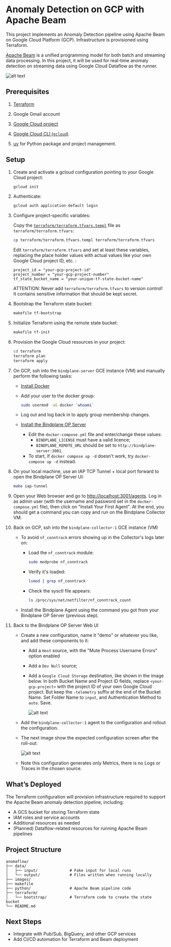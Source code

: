 # Anomaly Detection on GCP with Apache Beam

This project implements an Anomaly Detection pipeline using Apache Beam on Google Cloud Platform (GCP). Infrastructure is provisioned using Terraform.

[Apache Beam](https://beam.apache.org/) is a unified programming model for both batch and streaming data processing. In this project, it will be used for real-time anomaly detection on streaming data using Google Cloud Dataflow as the runner.

![alt text](images/mermaid-flow-1x.png)


## Prerequisites

1. [Terraform](https://developer.hashicorp.com/terraform/tutorials/aws-get-started/install-cli)

1. Google Gmail account

1. [Google Cloud project](https://cloud.google.com/docs/get-started)

1. [Google Cloud CLI (`gcloud`)](https://cloud.google.com/sdk/docs/install)

1. [uv](https://docs.astral.sh/uv/getting-started/installation/) for Python package and project management.

## Setup

1. Create and activate a gcloud configuration pointing to your Google Cloud project:

   ```bash
   gcloud init
   ```

1. Authenticate:

   ```bash
   gcloud auth application-default login
   ```

1. Configure project-specific variables:

   Copy the [`terraform/terraform.tfvars.templ`](terraform/terraform.tfvars.templ) file as `terraform/terraform.tfvars`:

   ```bash
   cp terraform/terraform.tfvars.templ terraform/terraform.tfvars
   ```

   Edit `terraform/terraform.tfvars` and set at least these variables, replacing the place holder values with actual values like your own Google Cloud project ID, etc. :

   ```hcl
   project_id = "your-gcp-project-id"
   project_number = "your-gcp-project-number"
   tf_state_bucket_name = "your-unique-tf-state-bucket-name"
   ```

   ATTENTION: Never add `terraform/terraform.tfvars` to version control! It contains sensitive information that should be kept secret.

1. Bootstrap the Terraform state bucket:

   ```bash
   makefile tf-bootstrap
   ```

1. Initialize Terraform using the remote state bucket:

   ```bash
   makefile tf-init
   ```

1. Provision the Google Cloud resources in your project:

   ```bash
   cd terraform
   terraform plan
   terraform apply
   ```

1. On GCP, ssh into the `bindplane-server` GCE instance (VM) and manually perform the following tasks:

   - [Install Docker](https://docs.docker.com/engine/install/debian/#install-using-the-convenience-script)

   - Add your user to the docker group:
      ```bash
      sudo usermod -aG docker `whoami`
      ```

   - Log out and log back in to apply group membership changes.

   - [Install the Bindplane OP Server](https://bindplane.com/download) 
      - Edit the `docker-compose.yml` file and enter/change these values:
         - `BINDPLANE_LICENSE` must have a valid licence;
         - `BINDPLANE_REMOTE_URL` should be set to `http://bindplane-server:3001`.
      - To start, if `docker compose up -d` doesn't work, try `docker-compose up -d` instead. 
   
1. On your local machine, use an IAP TCP Tunnel + local port forward to open the Bindplane OP Server UI:

   ```bash
   make iap-tunnel
   ```

1. Open your Web browser and go to [http://localhost:3001/agents](http://localhost:3001/agents). Log in as admin user (with the username and password set in the `docker-compose.yml` file), then click on "Install Your First Agent". At the end, you should get a command you can copy and run on the Bindplane Collector VM.

1. Back on GCP, ssh into the `bindplane-collector-1` GCE instance (VM)
   - To avoid `nf_conntrack` errors showing up in the Collector's logs later on:
      - Load the `nf_conntrack` module:
         ```bash
         sudo modprobe nf_conntrack
         ```
      - Verify it's loaded:
         ```bash
         lsmod | grep nf_conntrack
         ```
      - Check the sysctl file appears:
         ```bash
         ls /proc/sys/net/netfilter/nf_conntrack_count
         ```

   - Install the Bindplane Agent using the command you got from your Bindplane OP Server (previous step).


1. Back to the Bindplane OP Server Web UI
   - Create a new configuration, name it "demo" or whatever you like, and add these components to it:
      - Add a `Host` source, with the "Mute Process Username Errors" option enabled
   
      - Add a `Dev Null` source;
   
      - Add a `Google Cloud Storage` destination, like shown in the image below. In both Bucket Name and Project ID fields, replace `<your-gcp-project>` with the project ID of your own Google Cloud project. But keep the `-telemetry` suffix at the end of the Bucket Name. Set Folder Name to `input`, and Authentication Method to `auto`. Save.
   
         ![alt text](images/bindplane-server-edit-gcs-destination.png)
   
   - Add the `bindplane-collector-1` agent to the configuration and rollout the configuration.

   - The next image show the expected configuration screen after the roll-out:
   
      ![alt text](images/bindplane-server-rolled-out-demo-configuration.png)

   - Note this configuration generates only Metrics, there is no Logs or Traces in the chosen source.


## What’s Deployed

The Terraform configuration will provision infrastructure required to support the Apache Beam anomaly detection pipeline, including:

- A GCS bucket for storing Terraform state
- IAM roles and service accounts
- Additional resources as needed
- (Planned) Dataflow-related resources for running Apache Beam pipelines


## Project Structure

```
anomaflow/
├── data/
│   ├── input/              # Fake input for local runs
│   └── output/             # Files written when running locally
├── images/
├── makefile
├── python/                 # Apache Beam pipeline code
├── terraform/
│   └── bootstrap/          # Terraform code to create the state bucket
└── README.md
```


## Next Steps

- Integrate with Pub/Sub, BigQuery, and other GCP services
- Add CI/CD automation for Terraform and Beam deployment

